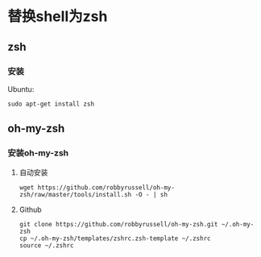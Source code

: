 # 替换shell为zsh

## zsh

### 安装

Ubuntu:

```shell
sudo apt-get install zsh
```

## oh-my-zsh

### 安装oh-my-zsh

1. 自动安装

   ```shell
   wget https://github.com/robbyrussell/oh-my-zsh/raw/master/tools/install.sh -O - | sh
   ```

2. Github

   ```shell
   git clone https://github.com/robbyrussell/oh-my-zsh.git ~/.oh-my-zsh
   cp ~/.oh-my-zsh/templates/zshrc.zsh-template ~/.zshrc
   source ~/.zshrc
   ```